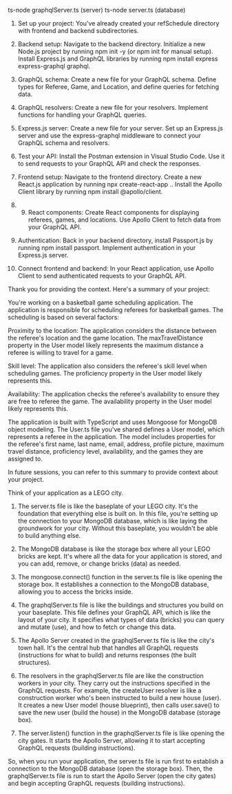 ts-node graphqlServer.ts (server)
ts-node server.ts (database)


1. Set up your project: You've already created your refSchedule directory with frontend and backend subdirectories.

2. Backend setup: Navigate to the backend directory. Initialize a new Node.js project by running npm init -y (or npm init for manual setup). Install Express.js and GraphQL libraries by running npm install express express-graphql graphql.

3. GraphQL schema: Create a new file for your GraphQL schema. Define types for Referee, Game, and Location, and define queries for fetching data.

4. GraphQL resolvers: Create a new file for your resolvers. Implement functions for handling your GraphQL queries.

5. Express.js server: Create a new file for your server. Set up an Express.js server and use the express-graphql middleware to connect your GraphQL schema and resolvers.

6. Test your API: Install the Postman extension in Visual Studio Code. Use it to send requests to your GraphQL API and check the responses.

7. Frontend setup: Navigate to the frontend directory. Create a new React.js application by running npx create-react-app .. Install the Apollo Client library by running npm install @apollo/client.

8. 9. React components: Create React components for displaying referees, games, and locations. Use Apollo Client to fetch data from your GraphQL API.

10. Authentication: Back in your backend directory, install Passport.js by running npm install passport. Implement authentication in your Express.js server.

11. Connect frontend and backend: In your React application, use Apollo Client to send authenticated requests to your GraphQL API.



Thank you for providing the context. Here's a summary of your project:

You're working on a basketball game scheduling application. The application is responsible for scheduling referees for basketball games. The scheduling is based on several factors:

Proximity to the location: The application considers the distance between the referee's location and the game location. The maxTravelDistance property in the User model likely represents the maximum distance a referee is willing to travel for a game.

Skill level: The application also considers the referee's skill level when scheduling games. The proficiency property in the User model likely represents this.

Availability: The application checks the referee's availability to ensure they are free to referee the game. The availability property in the User model likely represents this.

The application is built with TypeScript and uses Mongoose for MongoDB object modeling. The User.ts file you've shared defines a User model, which represents a referee in the application. The model includes properties for the referee's first name, last name, email, address, profile picture, maximum travel distance, proficiency level, availability, and the games they are assigned to.

In future sessions, you can refer to this summary to provide context about your project.


Think of your application as a LEGO city.

1. The server.ts file is like the baseplate of your LEGO city. It's the foundation that everything else is built on. In this file, you're setting up the connection to your MongoDB database, which is like laying the groundwork for your city. Without this baseplate, you wouldn't be able to build anything else.

2. The MongoDB database is like the storage box where all your LEGO bricks are kept. It's where all the data for your application is stored, and you can add, remove, or change bricks (data) as needed.

3. The mongoose.connect() function in the server.ts file is like opening the storage box. It establishes a connection to the MongoDB database, allowing you to access the bricks inside.

4. The graphqlServer.ts file is like the buildings and structures you build on your baseplate. This file defines your GraphQL API, which is like the layout of your city. It specifies what types of data (bricks) you can query and mutate (use), and how to fetch or change this data.

5. The Apollo Server created in the graphqlServer.ts file is like the city's town hall. It's the central hub that handles all GraphQL requests (instructions for what to build) and returns responses (the built structures).

6. The resolvers in the graphqlServer.ts file are like the construction workers in your city. They carry out the instructions specified in the GraphQL requests. For example, the createUser resolver is like a construction worker who's been instructed to build a new house (user). It creates a new User model (house blueprint), then calls user.save() to save the new user (build the house) in the MongoDB database (storage box).

7. The server.listen() function in the graphqlServer.ts file is like opening the city gates. It starts the Apollo Server, allowing it to start accepting GraphQL requests (building instructions).

So, when you run your application, the server.ts file is run first to establish a connection to the MongoDB database (open the storage box). Then, the graphqlServer.ts file is run to start the Apollo Server (open the city gates) and begin accepting GraphQL requests (building instructions).
